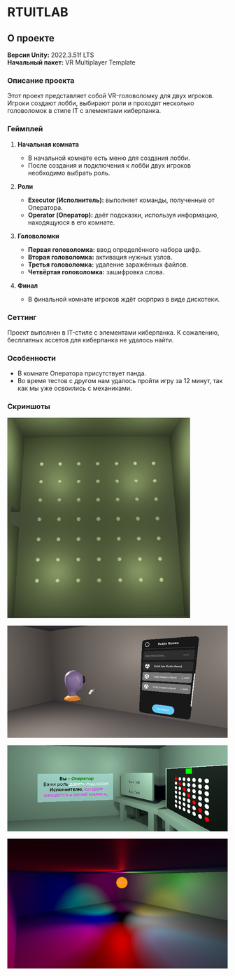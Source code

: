 # RTUITLAB

## О проекте

**Версия Unity:** 2022.3.51f LTS  
**Начальный пакет:** VR Multiplayer Template

### Описание проекта

Этот проект представляет собой VR-головоломку для двух игроков. Игроки создают лобби, выбирают роли и проходят несколько головоломок в стиле IT с элементами киберпанка.

### Геймплей

1. **Начальная комната**  
   - В начальной комнате есть меню для создания лобби.
   - После создания и подключения к лобби двух игроков необходимо выбрать роль.

2. **Роли**  
   - **Executor (Исполнитель):** выполняет команды, полученные от Оператора.
   - **Operator (Оператор):** даёт подсказки, используя информацию, находящуюся в его комнате.

3. **Головоломки**  
   - **Первая головоломка:** ввод определённого набора цифр.
   - **Вторая головоломка:** активация нужных узлов.
   - **Третья головоломка:** удаление заражённых файлов.
   - **Четвёртая головоломка:** зашифровка слова.

4. **Финал**  
   - В финальной комнате игроков ждёт сюрприз в виде дискотеки.

### Сеттинг

Проект выполнен в IT-стиле с элементами киберпанка. К сожалению, бесплатных ассетов для киберпанка не удалось найти.

### Особенности

- В комнате Оператора присутствует панда.
- Во время тестов с другом нам удалось пройти игру за 12 минут, так как мы уже освоились с механиками.

### Скриншоты

![Головоломка 2](image.png)

![Начальная комната](screen2.png)

![Часть комнаты Оператора](screen3.png)

![Комната для диско (Финал)](screen4.png)
